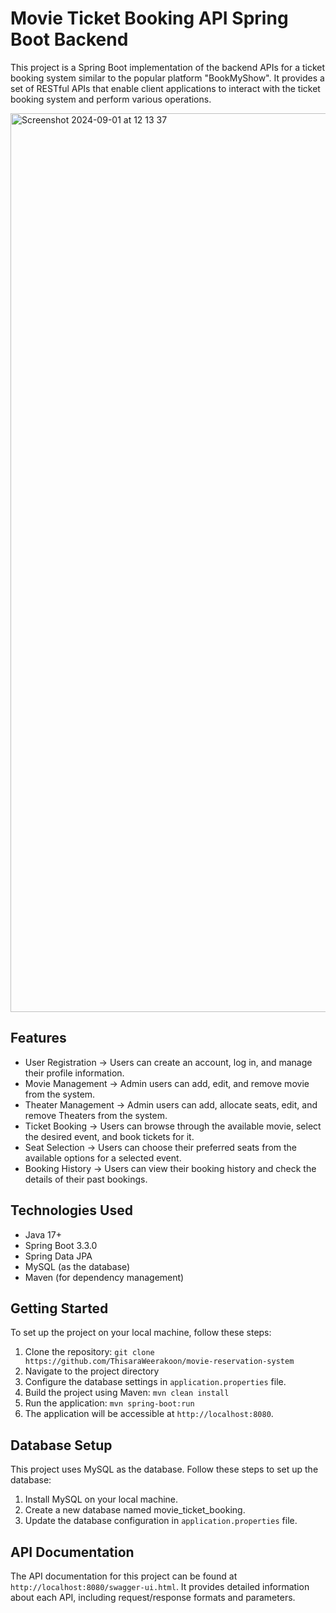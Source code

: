 # Movie Ticket Booking API Spring Boot Backend

This project is a Spring Boot implementation of the backend APIs for a ticket booking system similar to the popular platform "BookMyShow". It provides a set of RESTful APIs that enable client applications to interact with the ticket booking system and perform various operations.

<img width="1438" alt="Screenshot 2024-09-01 at 12 13 37" src="https://github.com/user-attachments/assets/679d9370-9b92-4701-a70a-e3a2e2c013f4">

## Features
* User Registration -> Users can create an account, log in, and manage their profile information.
* Movie Management -> Admin users can add, edit, and remove movie from the system.
* Theater Management -> Admin users can add, allocate seats, edit, and remove Theaters from the system.
* Ticket Booking -> Users can browse through the available movie, select the desired event, and book tickets for it.
* Seat Selection -> Users can choose their preferred seats from the available options for a selected event.
* Booking History -> Users can view their booking history and check the details of their past bookings.

## Technologies Used
* Java 17+
* Spring Boot 3.3.0 
* Spring Data JPA
* MySQL (as the database)
* Maven (for dependency management)

## Getting Started
To set up the project on your local machine, follow these steps:

1. Clone the repository: `git clone https://github.com/ThisaraWeerakoon/movie-reservation-system`
2. Navigate to the project directory
3. Configure the database settings in `application.properties` file.
4. Build the project using Maven: `mvn clean install`
5. Run the application: `mvn spring-boot:run`
6. The application will be accessible at `http://localhost:8080`.

## Database Setup
This project uses MySQL as the database. Follow these steps to set up the database:
1. Install MySQL on your local machine.
2. Create a new database named movie_ticket_booking.
3. Update the database configuration in `application.properties` file.


## API Documentation
The API documentation for this project can be found at `http://localhost:8080/swagger-ui.html`. It provides detailed information about each API, including request/response formats and parameters.

